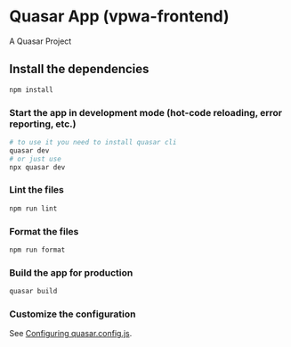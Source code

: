 # Quasar App (vpwa-frontend)

A Quasar Project

## Install the dependencies

```bash
npm install
```

### Start the app in development mode (hot-code reloading, error reporting, etc.)

```bash
# to use it you need to install quasar cli
quasar dev
# or just use
npx quasar dev
```

### Lint the files

```bash
npm run lint
```

### Format the files

```bash
npm run format
```

### Build the app for production

```bash
quasar build
```

### Customize the configuration

See [Configuring quasar.config.js](https://v2.quasar.dev/quasar-cli-vite/quasar-config-js).
